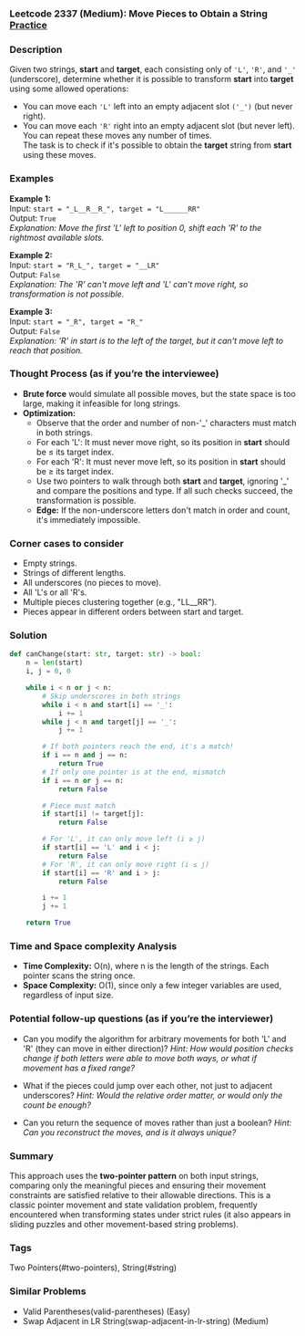 ### Leetcode 2337 (Medium): Move Pieces to Obtain a String [Practice](https://leetcode.com/problems/move-pieces-to-obtain-a-string)

### Description  
Given two strings, **start** and **target**, each consisting only of `'L'`, `'R'`, and `'_'` (underscore), determine whether it is possible to transform **start** into **target** using some allowed operations:
- You can move each `'L'` left into an empty adjacent slot `('_')` (but never right).
- You can move each `'R'` right into an empty adjacent slot (but never left).
You can repeat these moves any number of times.  
The task is to check if it's possible to obtain the **target** string from **start** using these moves.

### Examples  

**Example 1:**  
Input: `start = "_L__R__R_", target = "L______RR"`  
Output: `True`  
*Explanation: Move the first 'L' left to position 0, shift each 'R' to the rightmost available slots.*

**Example 2:**  
Input: `start = "R_L_", target = "__LR"`  
Output: `False`  
*Explanation: The 'R' can't move left and 'L' can't move right, so transformation is not possible.*

**Example 3:**  
Input: `start = "_R", target = "R_"`  
Output: `False`  
*Explanation: 'R' in start is to the left of the target, but it can't move left to reach that position.*

### Thought Process (as if you’re the interviewee)  
- **Brute force** would simulate all possible moves, but the state space is too large, making it infeasible for long strings.
- **Optimization:**  
  - Observe that the order and number of non-'_' characters must match in both strings.  
  - For each 'L': It must never move right, so its position in **start** should be ≤ its target index.  
  - For each 'R': It must never move left, so its position in **start** should be ≥ its target index.
  - Use two pointers to walk through both **start** and **target**, ignoring '_' and compare the positions and type. If all such checks succeed, the transformation is possible.
  - **Edge:** If the non-underscore letters don't match in order and count, it's immediately impossible.

### Corner cases to consider  
- Empty strings.
- Strings of different lengths.
- All underscores (no pieces to move).
- All 'L's or all 'R's.
- Multiple pieces clustering together (e.g., "LL__RR").
- Pieces appear in different orders between start and target.

### Solution

```python
def canChange(start: str, target: str) -> bool:
    n = len(start)
    i, j = 0, 0

    while i < n or j < n:
        # Skip underscores in both strings
        while i < n and start[i] == '_':
            i += 1
        while j < n and target[j] == '_':
            j += 1

        # If both pointers reach the end, it's a match!
        if i == n and j == n:
            return True
        # If only one pointer is at the end, mismatch
        if i == n or j == n:
            return False

        # Piece must match
        if start[i] != target[j]:
            return False

        # For 'L', it can only move left (i ≥ j)
        if start[i] == 'L' and i < j:
            return False
        # For 'R', it can only move right (i ≤ j)
        if start[i] == 'R' and i > j:
            return False

        i += 1
        j += 1

    return True
```

### Time and Space complexity Analysis  

- **Time Complexity:** O(n), where n is the length of the strings. Each pointer scans the string once.
- **Space Complexity:** O(1), since only a few integer variables are used, regardless of input size.

### Potential follow-up questions (as if you’re the interviewer)  

- Can you modify the algorithm for arbitrary movements for both 'L' and 'R' (they can move in either direction)?
  *Hint: How would position checks change if both letters were able to move both ways, or what if movement has a fixed range?*

- What if the pieces could jump over each other, not just to adjacent underscores?
  *Hint: Would the relative order matter, or would only the count be enough?*

- Can you return the sequence of moves rather than just a boolean?
  *Hint: Can you reconstruct the moves, and is it always unique?*

### Summary
This approach uses the **two-pointer pattern** on both input strings, comparing only the meaningful pieces and ensuring their movement constraints are satisfied relative to their allowable directions. This is a classic pointer movement and state validation problem, frequently encountered when transforming states under strict rules (it also appears in sliding puzzles and other movement-based string problems).

### Tags
Two Pointers(#two-pointers), String(#string)

### Similar Problems
- Valid Parentheses(valid-parentheses) (Easy)
- Swap Adjacent in LR String(swap-adjacent-in-lr-string) (Medium)